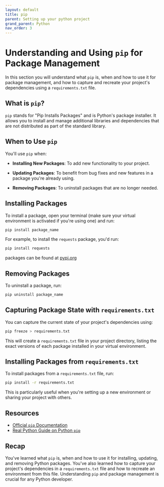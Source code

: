 ```yaml
---
layout: default
title: pip
parent: Setting up your python project
grand_parent: Python
nav_order: 3
---
```


# Understanding and Using `pip` for Package Management

In this section you will understand what `pip` is, when and how to use it for package management, and how to capture and recreate your project's dependencies using a `requirements.txt` file.

## What is `pip`?

`pip` stands for "Pip Installs Packages" and is Python's package installer. It allows you to install and manage additional libraries and dependencies that are not distributed as part of the standard library.

## When to Use `pip`

You'll use `pip` when:

- **Installing New Packages**: To add new functionality to your project.
  
- **Updating Packages**: To benefit from bug fixes and new features in a package you're already using.
  
- **Removing Packages**: To uninstall packages that are no longer needed.

## Installing Packages

To install a package, open your terminal (make sure your virtual environment is activated if you're using one) and run:

```bash
pip install package_name
```

For example, to install the `requests` package, you'd run:

```bash
pip install requests
```

packages can be found at [pypi.org](https://pypi.org/)

## Removing Packages

To uninstall a package, run:

```bash
pip uninstall package_name
```

## Capturing Package State with `requirements.txt`

You can capture the current state of your project's dependencies using:

```bash
pip freeze > requirements.txt
```

This will create a `requirements.txt` file in your project directory, listing the exact versions of each package installed in your virtual environment.

## Installing Packages from `requirements.txt`

To install packages from a `requirements.txt` file, run:

```bash
pip install -r requirements.txt
```

This is particularly useful when you're setting up a new environment or sharing your project with others.

## Resources

- [Official `pip` Documentation](https://pip.pypa.io/en/stable/)
- [Real Python Guide on Python `pip`](https://realpython.com/what-is-pip/)

## Recap

You've learned what `pip` is, when and how to use it for installing, updating, and removing Python packages. You've also learned how to capture your project's dependencies in a `requirements.txt` file and how to recreate an environment from this file. Understanding `pip` and package management is crucial for any Python developer.
